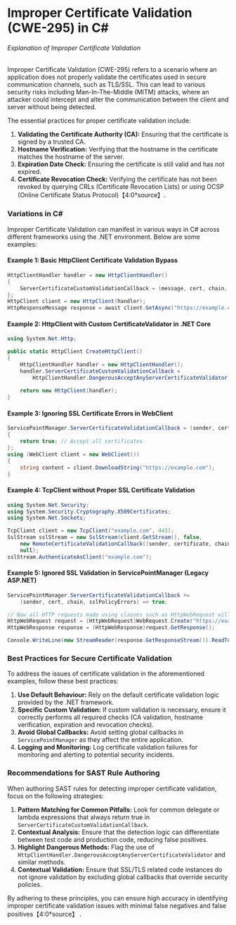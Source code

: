 # Improper Certificate Validation (CWE-295) in C#

###### Explanation of Improper Certificate Validation

Improper Certificate Validation (CWE-295) refers to a scenario where an application does not properly validate the certificates used in secure communication channels, such as TLS/SSL. This can lead to various security risks including Man-In-The-Middle (MITM) attacks, where an attacker could intercept and alter the communication between the client and server without being detected.

The essential practices for proper certificate validation include:
1. **Validating the Certificate Authority (CA):** Ensuring that the certificate is signed by a trusted CA.
2. **Hostname Verification:** Verifying that the hostname in the certificate matches the hostname of the server.
3. **Expiration Date Check:** Ensuring the certificate is still valid and has not expired.
4. **Certificate Revocation Check:** Verifying the certificate has not been revoked by querying CRLs (Certificate Revocation Lists) or using OCSP (Online Certificate Status Protocol)【4:0†source】.

### Variations in C#

Improper Certificate Validation can manifest in various ways in C# across different frameworks using the .NET environment. Below are some examples:

#### Example 1: Basic HttpClient Certificate Validation Bypass

```csharp
HttpClientHandler handler = new HttpClientHandler()
{
    ServerCertificateCustomValidationCallback = (message, cert, chain, errors) => { return true; }
};
HttpClient client = new HttpClient(handler);
HttpResponseMessage response = await client.GetAsync("https://example.com");
```

#### Example 2: HttpClient with Custom CertificateValidator in .NET Core

```csharp
using System.Net.Http;

public static HttpClient CreateHttpClient()
{
    HttpClientHandler handler = new HttpClientHandler();
    handler.ServerCertificateCustomValidationCallback = 
        HttpClientHandler.DangerousAcceptAnyServerCertificateValidator;
        
    return new HttpClient(handler);
}
```

#### Example 3: Ignoring SSL Certificate Errors in WebClient

```csharp
ServicePointManager.ServerCertificateValidationCallback = (sender, certificate, chain, errors) =>
{
    return true; // Accept all certificates
};
using (WebClient client = new WebClient())
{
    string content = client.DownloadString("https://example.com");
}
```

#### Example 4: TcpClient without Proper SSL Certificate Validation

```csharp
using System.Net.Security;
using System.Security.Cryptography.X509Certificates;
using System.Net.Sockets;

TcpClient client = new TcpClient("example.com", 443);
SslStream sslStream = new SslStream(client.GetStream(), false,
    new RemoteCertificateValidationCallback((sender, certificate, chain, sslPolicyErrors) => true),
    null);
sslStream.AuthenticateAsClient("example.com");
```

#### Example 5: Ignored SSL Validation in ServicePointManager (Legacy ASP.NET)

```csharp
ServicePointManager.ServerCertificateValidationCallback += 
    (sender, cert, chain, sslPolicyErrors) => true;

// Now all HTTP requests made using classes such as HttpWebRequest will ignore certificate validation errors
HttpWebRequest request = (HttpWebRequest)WebRequest.Create("https://example.com");
HttpWebResponse response = (HttpWebResponse)request.GetResponse();

Console.WriteLine(new StreamReader(response.GetResponseStream()).ReadToEnd());
```

### Best Practices for Secure Certificate Validation

To address the issues of certificate validation in the aforementioned examples, follow these best practices:

1. **Use Default Behaviour:** Rely on the default certificate validation logic provided by the .NET framework.
2. **Specific Custom Validation:** If custom validation is necessary, ensure it correctly performs all required checks (CA validation, hostname verification, expiration and revocation checks).
3. **Avoid Global Callbacks:** Avoid setting global callbacks in `ServicePointManager` as they affect the entire application.
4. **Logging and Monitoring:** Log certificate validation failures for monitoring and alerting to potential security incidents.

### Recommendations for SAST Rule Authoring

When authoring SAST rules for detecting improper certificate validation, focus on the following strategies:

1. **Pattern Matching for Common Pitfalls:** Look for common delegate or lambda expressions that always return true in `ServerCertificateCustomValidationCallback`.
2. **Contextual Analysis:** Ensure that the detection logic can differentiate between test code and production code, reducing false positives.
3. **Highlight Dangerous Methods:** Flag the use of `HttpClientHandler.DangerousAcceptAnyServerCertificateValidator` and similar methods.
4. **Contextual Validation:** Ensure that SSL/TLS related code instances do not ignore validation by excluding global callbacks that override security policies.

By adhering to these principles, you can ensure high accuracy in identifying improper certificate validation issues with minimal false negatives and false positives【4:0†source】   .
